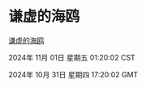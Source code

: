 # 谦虚的海鸥
[谦虚的海鸥](http://219.139.197.74:56308/qxdho/course/base/hotlink/index.php)

2024年 11月 01日 星期五 01:20:02 CST

2024年 10月 31日 星期四 17:20:02 GMT
